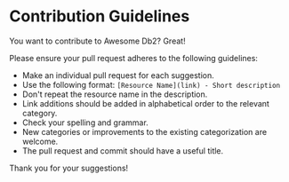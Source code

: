 # Contribution Guidelines

You want to contribute to Awesome Db2? Great!

Please ensure your pull request adheres to the following guidelines:

- Make an individual pull request for each suggestion.
- Use the following format: `[Resource Name](link) - Short description`
- Don't repeat the resource name in the description.
- Link additions should be added in alphabetical order to the relevant category.
- Check your spelling and grammar.
- New categories or improvements to the existing categorization are welcome.
- The pull request and commit should have a useful title.

Thank you for your suggestions!
